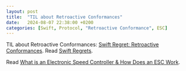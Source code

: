 ```yaml
---
layout: post
title:  "TIL about Retroactive Conformances"
date:   2024-08-07 22:38:00 +0200
categories: [Swift, Protocol, "Retroactive Conformance", ESC]
---
```

TIL about Retroactive Conformances: [Swift Regret: Retroactive Conformances](https://belkadan.com/blog/2021/11/Swift-Regret-Retroactive-Conformances/). Read [Swift Regrets](https://belkadan.com/blog/2021/09/Swift-Regrets/).

Read [What is an Electronic Speed Controller & How Does an ESC Work](https://www.tytorobotics.com/blogs/articles/what-is-an-esc-how-does-an-esc-work).

